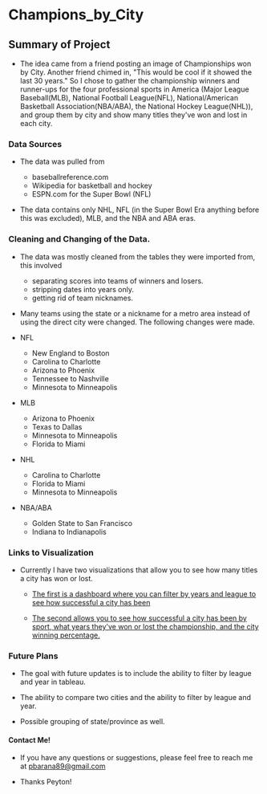 # Champions_by_City

## Summary of Project
- The idea came from a friend posting an image of Championships won by City. Another friend chimed in, "This would be cool if it showed the last 30 years." So I chose to gather the championship winners and runner-ups for the four professional sports in America (Major League Baseball(MLB), National Football League(NFL), National/American Basketball Association(NBA/ABA), the National Hockey League(NHL)), and group them by city and show many titles they've won and lost in each city.

### Data Sources

- The data was pulled from 

  - baseballreference.com 
  - Wikipedia for basketball and hockey
  - ESPN.com for the Super Bowl (NFL)

- The data contains only NHL, NFL (in the Super Bowl Era anything before this was excluded), MLB, and the NBA and ABA eras. 

### Cleaning and Changing of the Data.

- The data was mostly cleaned from the tables they were imported from, this involved 
  - separating scores into teams of winners and losers.
  - stripping dates into years only.
  - getting rid of team nicknames.

- Many teams using the state or a nickname for a metro area instead of using the direct city were changed. The following changes were made.
 
- NFL
  - New England to Boston
  - Carolina to Charlotte
  - Arizona to Phoenix
  - Tennessee to Nashville
  - Minnesota to Minneapolis

- MLB
  - Arizona to Phoenix
  - Texas to Dallas
  - Minnesota to Minneapolis
  - Florida to Miami
- NHL
  - Carolina to Charlotte
  - Florida to Miami
  - Minnesota to Minneapolis
- NBA/ABA
  - Golden State to San Francisco
  - Indiana to Indianapolis


### Links to Visualization

- Currently I have two visualizations that allow you to see how many titles a city has won or lost. 

  - [The first is a dashboard where you can filter by years and league to see how successful a city has been](https://public.tableau.com/app/profile/peytonarana/viz/WinnersandRunner-upsbyCity/Winners)

  - [The second allows you to see how successful a city has been by sport, what years they've won or lost the championship, and the city winning percentage.](https://public.tableau.com/app/profile/peytonarana/viz/ChampionshipAppearancesbyCity/CityAppearances)

### Future Plans

- The goal with future updates is to include the ability to filter by league and year in tableau.

- The ability to compare two cities and the ability to filter by league and year.

- Possible grouping of state/province as well.

#### Contact Me!

- If you have any questions or suggestions, please feel free to reach me at pbarana89@gmail.com

- Thanks Peyton!